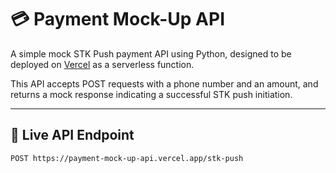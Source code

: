 # 💳 Payment Mock-Up API

A simple mock STK Push payment API using Python, designed to be deployed on [Vercel](https://vercel.com) as a serverless function.

This API accepts POST requests with a phone number and an amount, and returns a mock response indicating a successful STK push initiation.

---

## 🚀 Live API Endpoint

```http
POST https://payment-mock-up-api.vercel.app/stk-push
